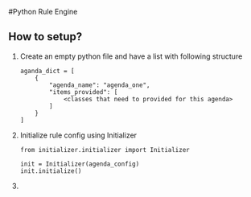 #Python Rule Engine
## How to setup?
1. Create an empty python file and have a list with following structure
    ```
    aganda_dict = [
        {
            "agenda_name": "agenda_one",
            "items_provided": [
                <classes that need to provided for this agenda>
            ]
        }
    ]
    ```
2. Initialize rule config using Initializer
    ```
    from initializer.initializer import Initializer
    
    init = Initializer(agenda_config)
    init.initialize()
    ```
3.